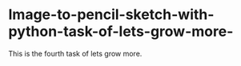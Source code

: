 # Image-to-pencil-sketch-with-python-task-of-lets-grow-more-
This is the fourth task of lets grow more. 
